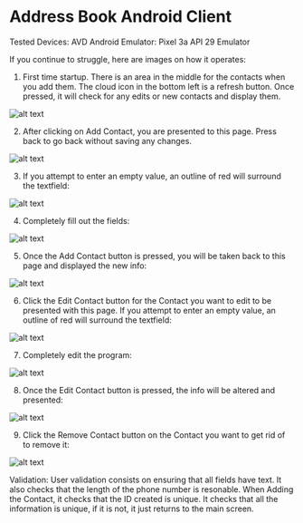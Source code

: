 # Address Book Android Client

Tested Devices:
AVD Android Emulator: Pixel 3a API 29 Emulator


If you continue to struggle, here are images on how it operates:

1. First time startup. There is an area in the middle for the contacts when you add them. The cloud icon in the bottom left is a refresh button. 
Once pressed, it will check for any edits or new contacts and display them.

![alt text](https://github.com/Alexander-Aghili/AddressBookAndroidClient/blob/master/Images/startup.png?raw=true)

2. After clicking on Add Contact, you are presented to this page. Press back to go back without saving any changes.

![alt text](https://github.com/Alexander-Aghili/AddressBookAndroidClient/blob/master/Images/AddContactStartup.png?raw=true)

3. If you attempt to enter an empty value, an outline of red will surround the textfield:

![alt text](https://github.com/Alexander-Aghili/AddressBookAndroidClient/blob/master/Images/AddContactNoInfo.png?raw=true)

4. Completely fill out the fields:

![alt text](https://github.com/Alexander-Aghili/AddressBookAndroidClient/blob/master/Images/AddContactFilled.png?raw=true)

5. Once the Add Contact button is pressed, you will be taken back to this page and displayed the new info:

![alt text](https://github.com/Alexander-Aghili/AddressBookAndroidClient/blob/master/Images/NewContactAdded.png?raw=true)

6. Click the Edit Contact button for the Contact you want to edit to be presented with this page. If you attempt to enter an empty value, an outline of red will surround the textfield:

![alt text](https://github.com/Alexander-Aghili/AddressBookAndroidClient/blob/master/Images/EditContactNoInfo.png?raw=true)

7. Completely edit the program: 

![alt text](https://github.com/Alexander-Aghili/AddressBookAndroidClient/blob/master/Images/EditContactFilled.png?raw=true)

8. Once the Edit Contact button is pressed, the info will be altered and presented:

![alt text](https://github.com/Alexander-Aghili/AddressBookAndroidClient/blob/master/Images/ContactEdited.png?raw=true)

9. Click the Remove Contact button on the Contact you want to get rid of to remove it:

![alt text](https://github.com/Alexander-Aghili/AddressBookAndroidClient/blob/master/Images/startup.png?raw=true)

Validation: User validation consists on ensuring that all fields have text. It also checks that the length of the phone number is resonable. 
When Adding the Contact, it checks that the ID created is unique. It checks that all the information is unique, if it is not, it just returns to the main screen.
